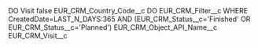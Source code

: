<?xml version="1.0" encoding="UTF-8"?>
<CustomMetadata xmlns="http://soap.sforce.com/2006/04/metadata" xmlns:xsi="http://www.w3.org/2001/XMLSchema-instance" xmlns:xsd="http://www.w3.org/2001/XMLSchema">
    <label>DO Visit</label>
    <protected>false</protected>
    <values>
        <field>EUR_CRM_Country_Code__c</field>
        <value xsi:type="xsd:string">DO</value>
    </values>
    <values>
        <field>EUR_CRM_Filter__c</field>
        <value xsi:type="xsd:string">WHERE CreatedDate=LAST_N_DAYS:365 AND (EUR_CRM_Status__c=&apos;Finished&apos; OR EUR_CRM_Status__c=&apos;Planned&apos;)</value>
    </values>
    <values>
        <field>EUR_CRM_Object_API_Name__c</field>
        <value xsi:type="xsd:string">EUR_CRM_Visit__c</value>
    </values>
</CustomMetadata>
